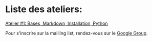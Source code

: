 Liste des ateliers:
===================

[Atelier #1: Bases, Markdown, Installation, Python](https://github.com/HackYourPhd/ateliers-open-geek/blob/master/Atelier%231.md)


Pour s'inscrire sur la mailling list, rendez-vous sur le [Google Group](https://groups.google.com/forum/#!forum/open-geek).
